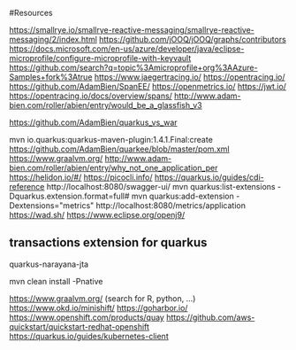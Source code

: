 #Resources

https://smallrye.io/smallrye-reactive-messaging/smallrye-reactive-messaging/2/index.html
https://github.com/jOOQ/jOOQ/graphs/contributors
https://docs.microsoft.com/en-us/azure/developer/java/eclipse-microprofile/configure-microprofile-with-keyvault
https://github.com/search?q=topic%3Amicroprofile+org%3AAzure-Samples+fork%3Atrue
https://www.jaegertracing.io/
https://opentracing.io/
https://github.com/AdamBien/SpanEE/
https://openmetrics.io/
https://jwt.io/
https://opentracing.io/docs/overview/spans/
http://www.adam-bien.com/roller/abien/entry/would_be_a_glassfish_v3

https://github.com/AdamBien/quarkus_vs_war

mvn io.quarkus:quarkus-maven-plugin:1.4.1.Final:create 
https://github.com/AdamBien/quarkee/blob/master/pom.xml
https://www.graalvm.org/
http://www.adam-bien.com/roller/abien/entry/why_not_one_application_per
https://helidon.io/#/
https://picocli.info/
https://quarkus.io/guides/cdi-reference
http://localhost:8080/swagger-ui/
mvn quarkus:list-extensions -Dquarkus.extension.format=full#
mvn quarkus:add-extension -Dextensions="metrics"
http://localhost:8080/metrics/application
https://wad.sh/
https://www.eclipse.org/openj9/

## transactions extension for quarkus
 quarkus-narayana-jta

mvn clean install -Pnative

https://www.graalvm.org/ (search for R, python, ...)
https://www.okd.io/minishift/
https://goharbor.io/
https://www.openshift.com/products/quay
https://github.com/aws-quickstart/quickstart-redhat-openshift
https://quarkus.io/guides/kubernetes-client